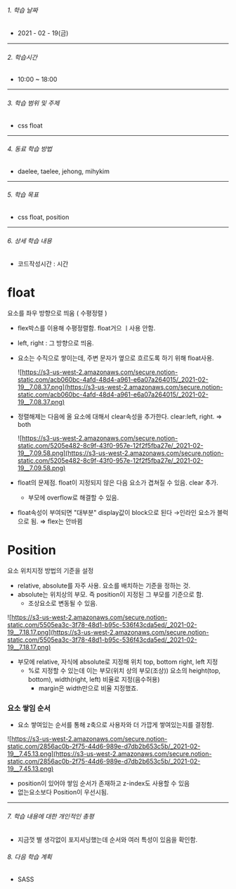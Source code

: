 

###### 1. 학습 날짜

- 2021 - 02 - 19(금)

---

###### 2. 학습시간

- 10:00 ~ 18:00

---

###### 3. 학습 범위 및 주제

- css float

---

###### 4. 동료 학습 방법 

- daelee, taelee, jehong, mihykim

---

###### 5. 학습 목표 

- css float, position

---

###### 6. 상세 학습 내용

- 코드작성시간 :  시간

# float

요소를 좌우 방향으로 띄움 ( 수평정렬 )

- flex박스를 이용해 수평정렬함. float거으 ㅣ사용 안함.

- left, right : 그 방향으로 띄움.

- 요소는 수직으로 쌓이는데, 주변 문자가 옆으로 흐르도록 하기 위해 float사용.

  ![https://s3-us-west-2.amazonaws.com/secure.notion-static.com/acb060bc-4afd-48d4-a961-e6a07a264015/_2021-02-19__7.08.37.png](https://s3-us-west-2.amazonaws.com/secure.notion-static.com/acb060bc-4afd-48d4-a961-e6a07a264015/_2021-02-19__7.08.37.png)

- 정렬해제는 다음에 올 요소에 대해서 clear속성을 추가한다. clear:left, right. ⇒ both

  ![https://s3-us-west-2.amazonaws.com/secure.notion-static.com/5205e482-8c9f-43f0-957e-12f2f5fba27e/_2021-02-19__7.09.58.png](https://s3-us-west-2.amazonaws.com/secure.notion-static.com/5205e482-8c9f-43f0-957e-12f2f5fba27e/_2021-02-19__7.09.58.png)

- float의 문제점. float이 지정되지 않은 다음 요소가 겹쳐질 수 있음. clear 추가.

  - 부모에 overflow로 해결할 수 있음.

- float속성이 부여되면 "대부분" display값이 block으로 된다 →인라인 요소가 블럭으로 됨. ⇒ flex는 안바뀜

# Position

요소 위치지정 방법의 기준을 설정

- relative, absolute를 자주 사용. 요소를 배치하는 기준을 정하는 것.
- absolute는 위치상의 부모. 즉 position이 지정된 그 부모를 기준으로 함.
  - 조상요소로 변동될 수 있음.

![https://s3-us-west-2.amazonaws.com/secure.notion-static.com/5505ea3c-3f78-48d1-b95c-536f43cda5ed/_2021-02-19__7.18.17.png](https://s3-us-west-2.amazonaws.com/secure.notion-static.com/5505ea3c-3f78-48d1-b95c-536f43cda5ed/_2021-02-19__7.18.17.png)

- 부모에 relative, 자식에 absolute로 지정해 위치 top, bottom right, left 지정
  - %로 지정할 수 있는데 이는 부모(위치 상의 부모(조상)) 요소의 height(top, bottom), width(right, left) 비율로 지정(음수허용)
    - margin은 width만으로 비율 지정했죠.

### 요소 쌓임 순서

- 요소 쌓여있는 순서를 통해 z축으로 사용자와 더 가깝게 쌓여있는지를 결정함.

![https://s3-us-west-2.amazonaws.com/secure.notion-static.com/2856ac0b-2f75-44d6-989e-d7db2b653c5b/_2021-02-19__7.45.13.png](https://s3-us-west-2.amazonaws.com/secure.notion-static.com/2856ac0b-2f75-44d6-989e-d7db2b653c5b/_2021-02-19__7.45.13.png)

- position이 있어야 쌓임 순서가 존재하고 z-index도 사용할 수 있음
- 없는요소보다 Position이 우선시됨.

---

###### 7. 학습 내용에 대한 개인적인 총평

- 지금껏 별 생각없이 포지셔닝했는데 순서와 여러 특성이 있음을 확인함.

###### 8. 다음 학습 계획

- SASS